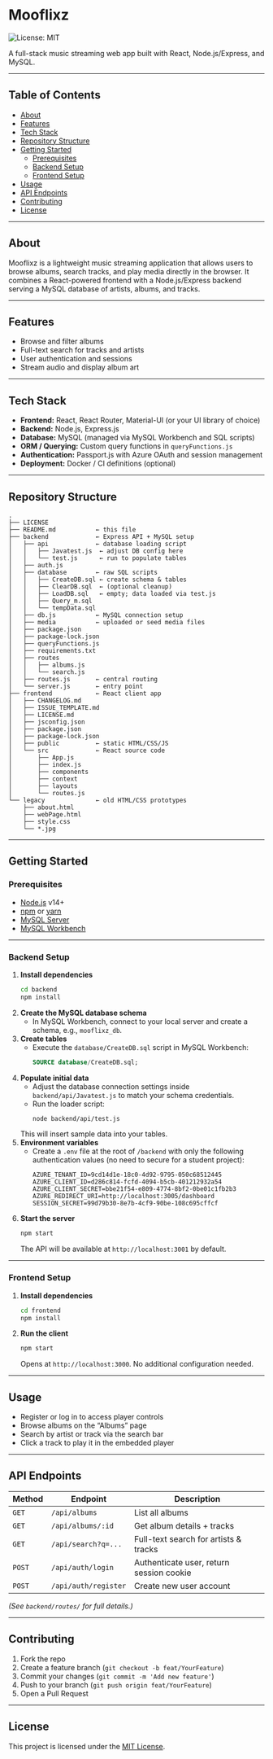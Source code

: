 # Mooflixz

![License: MIT](https://img.shields.io/badge/License-MIT-yellow.svg)

A full-stack music streaming web app built with React, Node.js/Express, and MySQL.

---

## Table of Contents

- [About](#about)
- [Features](#features)
- [Tech Stack](#tech-stack)
- [Repository Structure](#repository-structure)
- [Getting Started](#getting-started)
  - [Prerequisites](#prerequisites)
  - [Backend Setup](#backend-setup)
  - [Frontend Setup](#frontend-setup)
- [Usage](#usage)
- [API Endpoints](#api-endpoints)
- [Contributing](#contributing)
- [License](#license)

---

## About

Mooflixz is a lightweight music streaming application that allows users to browse albums, search tracks, and play media directly in the browser. It combines a React-powered frontend with a Node.js/Express backend serving a MySQL database of artists, albums, and tracks.

---

## Features

- Browse and filter albums  
- Full-text search for tracks and artists  
- User authentication and sessions  
- Stream audio and display album art  

---

## Tech Stack

- **Frontend:** React, React Router, Material-UI (or your UI library of choice)  
- **Backend:** Node.js, Express.js  
- **Database:** MySQL (managed via MySQL Workbench and SQL scripts)  
- **ORM / Querying:** Custom query functions in `queryFunctions.js`  
- **Authentication:** Passport.js with Azure OAuth and session management  
- **Deployment:** Docker / CI definitions (optional)  

---

## Repository Structure

```
.
├── LICENSE
├── README.md           ← this file
├── backend             ← Express API + MySQL setup
│   ├── api             ← database loading script
│   │   ├── Javatest.js  ← adjust DB config here
│   │   └── test.js      ← run to populate tables
│   ├── auth.js
│   ├── database        ← raw SQL scripts
│   │   ├── CreateDB.sql ← create schema & tables
│   │   ├── ClearDB.sql  ← (optional cleanup)
│   │   ├── LoadDB.sql   ← empty; data loaded via test.js
│   │   ├── Query_m.sql
│   │   └── tempData.sql
│   ├── db.js           ← MySQL connection setup
│   ├── media           ← uploaded or seed media files
│   ├── package.json
│   ├── package-lock.json
│   ├── queryFunctions.js
│   ├── requirements.txt
│   ├── routes
│   │   ├── albums.js
│   │   └── search.js
│   ├── routes.js       ← central routing
│   └── server.js       ← entry point
├── frontend            ← React client app
│   ├── CHANGELOG.md
│   ├── ISSUE_TEMPLATE.md
│   ├── LICENSE.md
│   ├── jsconfig.json
│   ├── package.json
│   ├── package-lock.json
│   ├── public          ← static HTML/CSS/JS
│   └── src             ← React source code
│       ├── App.js
│       ├── index.js
│       ├── components
│       ├── context
│       ├── layouts
│       └── routes.js
└── legacy              ← old HTML/CSS prototypes
    ├── about.html
    ├── webPage.html
    ├── style.css
    └── *.jpg
```

---

## Getting Started

### Prerequisites

- [Node.js](https://nodejs.org/) v14+  
- [npm](https://www.npmjs.com/) or [yarn](https://yarnpkg.com/)  
- [MySQL Server](https://dev.mysql.com/downloads/mysql/)  
- [MySQL Workbench](https://www.mysql.com/products/workbench/)  

---

### Backend Setup

1. **Install dependencies**  
   ```bash
   cd backend
   npm install
   ```
2. **Create the MySQL database schema**  
   - In MySQL Workbench, connect to your local server and create a schema, e.g., `mooflixz_db`.  
3. **Create tables**  
   - Execute the `database/CreateDB.sql` script in MySQL Workbench:  
     ```sql
     SOURCE database/CreateDB.sql;
     ```
4. **Populate initial data**  
   - Adjust the database connection settings inside `backend/api/Javatest.js` to match your schema credentials.  
   - Run the loader script:  
     ```bash
     node backend/api/test.js
     ```
   This will insert sample data into your tables.  
5. **Environment variables**  
   - Create a `.env` file at the root of `/backend` with only the following authentication values (no need to secure for a student project):  
     ```env
     AZURE_TENANT_ID=9cd14d1e-18c0-4d92-9795-050c68512445
     AZURE_CLIENT_ID=d286c814-fcfd-4094-b5cb-401212932a54
     AZURE_CLIENT_SECRET=bbe21f54-e809-4774-8bf2-0be01c1fb2b3
     AZURE_REDIRECT_URI=http://localhost:3005/dashboard
     SESSION_SECRET=99d79b30-8e7b-4cf9-90be-108c695cffcf
     ```
6. **Start the server**  
   ```bash
   npm start
   ```
   The API will be available at `http://localhost:3001` by default.

---

### Frontend Setup

1. **Install dependencies**  
   ```bash
   cd frontend
   npm install
   ```
2. **Run the client**  
   ```bash
   npm start
   ```
   Opens at `http://localhost:3000`. No additional configuration needed.

---

## Usage

- Register or log in to access player controls  
- Browse albums on the “Albums” page  
- Search by artist or track via the search bar  
- Click a track to play it in the embedded player  

---

## API Endpoints

| Method | Endpoint            | Description                             |
| ------ | --------------------| --------------------------------------- |
| `GET`  | `/api/albums`       | List all albums                         |
| `GET`  | `/api/albums/:id`   | Get album details + tracks              |
| `GET`  | `/api/search?q=...` | Full-text search for artists & tracks   |
| `POST` | `/api/auth/login`   | Authenticate user, return session cookie|
| `POST` | `/api/auth/register`| Create new user account                 |

*(See `backend/routes/` for full details.)*

---

## Contributing

1. Fork the repo  
2. Create a feature branch (`git checkout -b feat/YourFeature`)  
3. Commit your changes (`git commit -m 'Add new feature'`)  
4. Push to your branch (`git push origin feat/YourFeature`)  
5. Open a Pull Request  

---

## License

This project is licensed under the [MIT License](LICENSE).


